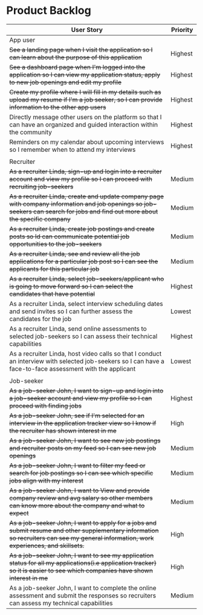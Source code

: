 # Product Backlog

 User Story |Priority|
| ---------- | -------- |
| App user |
| <del>See a landing page when I visit the application so I can learn about the purpose of this application| Highest|/del>
| <del>See a dashboard page when I'm logged into the application so I can view my application status, apply to new job openings and edit my profile| Highest|</del>
| <del>Create my profile where I will fill in my details such as upload my resume if I'm a job seeker, so I can provide information to the other app users| Highest|</del>
| Directly message other users on the platform so that I can have an organized and guided interaction within the community | Highest|
| Reminders on my calendar about upcoming interviews so I remember when to attend my interviews | Highest|
|           |
| Recruiter |
| <del>As a recruiter Linda, sign-up and login into a recruiter account and view my profile so I can proceed with recruiting job-seekers | Medium|</del>
| <del>As a recruiter Linda, create and update company page with company information and job openings so job-seekers can search for jobs and find out more about the specific company | Medium|</del>
| <del>As a recruiter Linda, create job postings and create posts so Id can communicate potential job opportunities to the job-seekers | Medium|</del>
| <del>As a recruiter Linda, see and review all the job applications for a particular job post so I can see the applicants for this particular job | Medium|</del>
| <del>As a recruiter Linda, select job-seekers/applicant who is going to move forward so I can select the candidates that have potential | Highest |</del>
| As a recruiter Linda, select interview scheduling dates and send invites so I can further assess the candidates for the job | Lowest |
| As a recruiter Linda, send online assessments to selected job-seekers so I can assess their technical capabilities | Highest |
| As a recruiter Linda, host video calls so that I conduct an interview with selected job-seekers so I can have a face-to-face assessment with the applicant |Lowest|
|            |
| Job-seeker |
| <del>As a job-seeker John, I want to sign-up and login into a job-seeker account and view my profile so I can proceed with finding jobs | Highest |</del>
| <del>As a job-seeker John, see if I'm selected for an interview in the application tracker view so I know if the recruiter has shown interest in me | High |</del>
| <del>As a job-seeker John, I want to see new job postings and recruiter posts on my feed so I can see new job openings | Medium |</del>
| <del>As a job-seeker John, I want to filter my feed or search for job postings so I can see which specific jobs align with my interest | Medium |</del>
| <del>As a job-seeker John, I want to View and provide company review and avg salary so other members can know more about the company and what to expect | Medium |</del>
| <del>As a job-seeker John, I want to apply for a jobs and submit resume and other supplementary information so recruiters can see my general information, work experiences, and skillsets. | High |</del>
| <del>As a job-seeker John, I want to see my application status for all my applications(i.e application tracker) so it is easier to see which companies have shown interest in me | High |</del>
| As a job-seeker John, I want to complete the online assessment and submit the responses so recruiters can assess my technical capabilities | Medium |